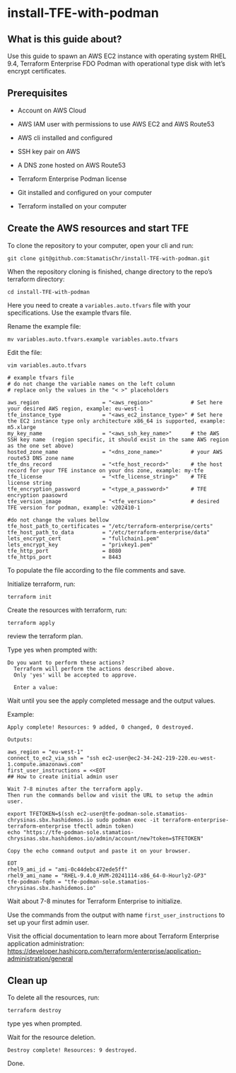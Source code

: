 # install-TFE-with-podman

## What is this guide about?

Use this guide to spawn an AWS EC2 instance with operating system RHEL 9.4, Terraform Enterprise FDO Podman with operational type disk with let’s encrypt certificates.

## Prerequisites 

- Account on AWS Cloud

- AWS IAM user with permissions to use AWS EC2 and AWS Route53

- AWS cli installed and configured

- SSH key pair on AWS 

- A DNS zone hosted on AWS Route53

- Terraform Enterprise Podman license

- Git installed and configured on your computer

- Terraform installed on your computer

## Create the AWS resources and start TFE


To clone the repository to your computer, open your cli and run:
```
git clone git@github.com:StamatisChr/install-TFE-with-podman.git
```


When the repository cloning is finished, change directory to the repo’s terraform directory:
```
cd install-TFE-with-podman
```

Here you need to create a `variables.auto.tfvars` file with your specifications. Use the example tfvars file.

Rename the example file:
```
mv variables.auto.tfvars.example variables.auto.tfvars
```
Edit the file:
```
vim variables.auto.tfvars
```

```
# example tfvars file
# do not change the variable names on the left column
# replace only the values in the "< >" placeholders

aws_region                    = "<aws_region>"            # Set here your desired AWS region, example: eu-west-1
tfe_instance_type             = "<aws_ec2_instance_type>" # Set here the EC2 instance type only architecture x86_64 is supported, example: m5.xlarge
my_key_name                   = "<aws_ssh_key_name>"      # the AWS SSH key name  (region specific, it should exist in the same AWS region as the one set above)
hosted_zone_name              = "<dns_zone_name>"         # your AWS route53 DNS zone name
tfe_dns_record                = "<tfe_host_record>"       # the host record for your TFE instance on your dns zone, example: my-tfe
tfe_license                   = "<tfe_license_string>"    # TFE license string
tfe_encryption_password       = "<type_a_password>"       # TFE encryption paasowrd
tfe_version_image             = "<tfe_version>"           # desired TFE version for podman, example: v202410-1

#do not change the values bellow
tfe_host_path_to_certificates = "/etc/terraform-enterprise/certs"
tfe_host_path_to_data         = "/etc/terraform-enterprise/data"
lets_encrypt_cert             = "fullchain1.pem"
lets_encrypt_key              = "privkey1.pem"
tfe_http_port                 = 8080
tfe_https_port                = 8443
```


To populate the file according to the file comments and save.

Initialize terraform, run:
```
terraform init
```

Create the resources with terraform, run:
```
terraform apply
```
review the terraform plan.

Type yes when prompted with:
```
Do you want to perform these actions?
  Terraform will perform the actions described above.
  Only 'yes' will be accepted to approve.

  Enter a value: 
```
Wait until you see the apply completed message and the output values. 

Example:
```
Apply complete! Resources: 9 added, 0 changed, 0 destroyed.

Outputs:

aws_region = "eu-west-1"
connect_to_ec2_via_ssh = "ssh ec2-user@ec2-34-242-219-220.eu-west-1.compute.amazonaws.com"
first_user_instructions = <<EOT
## How to create initial admin user

Wait 7-8 minutes after the terraform apply.
Then run the commands bellow and visit the URL to setup the admin user.

export TFETOKEN=$(ssh ec2-user@tfe-podman-sole.stamatios-chrysinas.sbx.hashidemos.io sudo podman exec -it terraform-enterprise-terraform-enterprise tfectl admin token)
echo "https://tfe-podman-sole.stamatios-chrysinas.sbx.hashidemos.io/admin/account/new?token=$TFETOKEN"

Copy the echo command output and paste it on your browser.

EOT
rhel9_ami_id = "ami-0c44debc472ede5ff"
rhel9_ami_name = "RHEL-9.4.0_HVM-20241114-x86_64-0-Hourly2-GP3"
tfe-podman-fqdn = "tfe-podman-sole.stamatios-chrysinas.sbx.hashidemos.io"
```


Wait about 7-8 minutes for Terraform Enterprise to initialize.

Use the commands from the output with name `first_user_instructions` to set up your first admin user.

Visit the official documentation to learn more about Terraform Enterprise application administration:
https://developer.hashicorp.com/terraform/enterprise/application-administration/general

## Clean up

To delete all the resources, run:
```
terraform destroy
```
type yes when prompted.

Wait for the resource deletion.
```
Destroy complete! Resources: 9 destroyed.
```

Done.